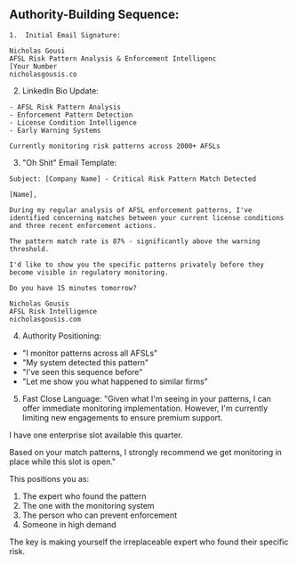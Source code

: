 
## Authority-Building Sequence:
    1.  Initial Email Signature:
```
Nicholas Gousi
AFSL Risk Pattern Analysis & Enforcement Intelligenc
[Your Number
nicholasgousis.co
```

2.  LinkedIn Bio Update:

```
- AFSL Risk Pattern Analysis
- Enforcement Pattern Detection
- License Condition Intelligence
- Early Warning Systems

Currently monitoring risk patterns across 2000+ AFSLs
```

3.  "Oh Shit" Email Template:

```
Subject: [Company Name] - Critical Risk Pattern Match Detected

[Name],

During my regular analysis of AFSL enforcement patterns, I've identified concerning matches between your current license conditions and three recent enforcement actions.

The pattern match rate is 87% - significantly above the warning threshold.

I'd like to show you the specific patterns privately before they become visible in regulatory monitoring.

Do you have 15 minutes tomorrow?

Nicholas Gousis
AFSL Risk Intelligence
nicholasgousis.com
```

4.  Authority Positioning:

*   "I monitor patterns across all AFSLs"
*   "My system detected this pattern"
*   "I've seen this sequence before"
*   "Let me show you what happened to similar firms"

5.  Fast Close Language: "Given what I'm seeing in your patterns, I can offer immediate monitoring implementation. However, I'm currently limiting new engagements to ensure premium support.

I have one enterprise slot available this quarter.

Based on your match patterns, I strongly recommend we get monitoring in place while this slot is open."

This positions you as:

1.  The expert who found the pattern
2.  The one with the monitoring system
3.  The person who can prevent enforcement
4.  Someone in high demand

The key is making yourself the irreplaceable expert who found their specific risk.
